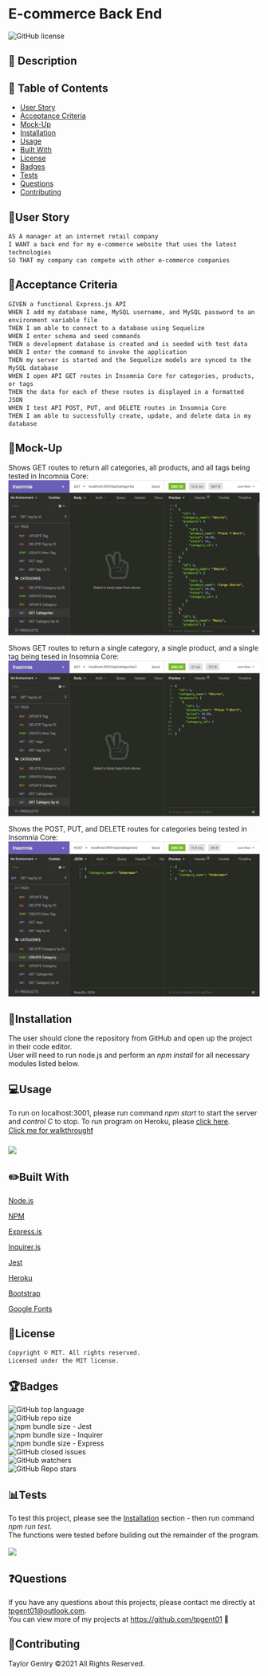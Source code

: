 # E-commerce Back End
![GitHub license](https://img.shields.io/badge/license-MIT-blue.svg)


## 💬 Description 



## 📓 Table of Contents

* [User Story](#user-story)
* [Acceptance Criteria](#acceptance-criteria)
* [Mock-Up](#mock-up)
* [Installation](#installation)
* [Usage](#usage)
* [Built With](#built-with)
* [License](#license)
* [Badges](#badges)
* [Tests](#tests)
* [Questions](#questions)
* [Contributing](#contributing)


## 🧠User Story
```
AS A manager at an internet retail company
I WANT a back end for my e-commerce website that uses the latest technologies
SO THAT my company can compete with other e-commerce companies
```


## 🧩Acceptance Criteria
```
GIVEN a functional Express.js API
WHEN I add my database name, MySQL username, and MySQL password to an environment variable file
THEN I am able to connect to a database using Sequelize
WHEN I enter schema and seed commands
THEN a development database is created and is seeded with test data
WHEN I enter the command to invoke the application
THEN my server is started and the Sequelize models are synced to the MySQL database
WHEN I open API GET routes in Insomnia Core for categories, products, or tags
THEN the data for each of these routes is displayed in a formatted JSON
WHEN I test API POST, PUT, and DELETE routes in Insomnia Core
THEN I am able to successfully create, update, and delete data in my database
```


## 🎨Mock-Up
Shows GET routes to return all categories, all products, and all tags being tested in Incomnia Core:
<br>![](assets/mock-up1.gif)</br>

Shows GET routes to return a single category, a single product, and a single tag being tesed in Insomnia Core:
<br>![](assets/mock-up2.gif)</br>

Shows the POST, PUT, and DELETE routes for categories being tested in Insomnia Core:
<br>![](assets/mock-up3.gif)</br>


## 🔌Installation

The user should clone the repository from GitHub and open up the project in their code editor.
<br>User will need to run node.js and perform an _npm install_ for all necessary modules listed below.</br>


## 💻Usage 
To run on localhost:3001, please run command _npm start_ to start the server and _control C_ to stop.
To run program on Heroku, please [click here](https://gentry-note-taker.herokuapp.com/).
<br>[Click me for walkthrough❗️](https://drive.google.com/file/d/1w_e_9PtWJ3t6cPhLJF4xTVtjRc396Spz/view)</br>
<br>![](public/assets/images/example.gif)</br>


## ✏️Built With
<p><a href="https://nodejs.org/">Node.js</a></p>
<p><a href="https://www.npmjs.com/">NPM</a></p>
<p><a href="https://www.npmjs.com/package/express">Express.js</a></p>
<p><a href="https://www.npmjs.com/package/inquirer">Inquirer.js</a></p>
<p><a href="https://jestjs.io/">Jest</a></p>
<p><a href="https://heroku.com/">Heroku</a></p>
<p><a href="https://getbootstrap.com/">Bootstrap</a></p>
<p><a href="https://fonts.google.com/">Google Fonts</a></p>


## 🔐License
```
Copyright © MIT. All rights reserved. 
Licensed under the MIT license.
```


## 🏆Badges

![GitHub top language](https://img.shields.io/github/languages/top/tpgent01/note-taker?style=plastic)
<br>![GitHub repo size](https://img.shields.io/github/repo-size/tpgent01/note-taker?style=plastic)</br>
![npm bundle size](https://img.shields.io/bundlephobia/minzip/jest?style=plastic) - Jest
<br>![npm bundle size](https://img.shields.io/bundlephobia/minzip/inquirer?style=plastic) - Inquirer</br>
![npm bundle size](https://img.shields.io/bundlephobia/minzip/express?style=plastic) - Express
<br>![GitHub closed issues](https://img.shields.io/github/issues-closed/tpgent01/note-taker?style=plastic)</br>
![GitHub watchers](https://img.shields.io/github/watchers/tpgent01/note-taker?style=social)
<br>![GitHub Repo stars](https://img.shields.io/github/stars/tpgent01/note-taker?style=social)</br>



## 📊Tests

To test this project, please see the [Installation](#installation) section - then run command _npm run test_.
<br>The functions were tested before building out the remainder of the program.</br> 
<br>![](public/assets/images/test.gif)</br>


## ❓Questions

If you have any questions about this projects, please contact me directly at tpgent01@outlook.com. 
<br>You can view more of my projects at https://github.com/tpgent01 👾</br>


## 📌Contributing

Taylor Gentry ©2021 All Rights Reserved.
